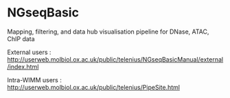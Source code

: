 # NGseqBasic
Mapping, filtering, and data hub visualisation pipeline for DNase, ATAC, ChIP data

External users :
http://userweb.molbiol.ox.ac.uk/public/telenius/NGseqBasicManual/external/index.html

Intra-WIMM users :
http://userweb.molbiol.ox.ac.uk/public/telenius/PipeSite.html
